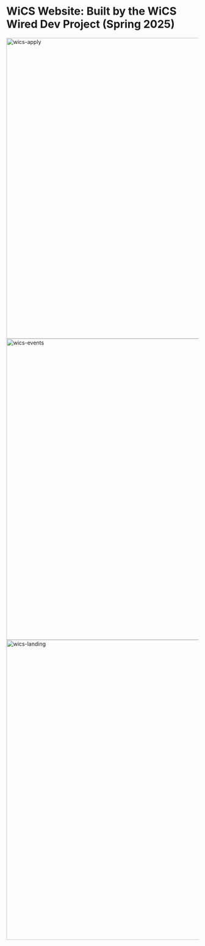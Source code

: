 # WiCS Website: Built by the WiCS Wired Dev Project (Spring 2025)

<img width="1440" height="788" alt="wics-apply" src="https://github.com/user-attachments/assets/2bede34b-16d2-4260-9621-fd9ab75cd04a" />
<img width="1440" height="789" alt="wics-events" src="https://github.com/user-attachments/assets/c720ef01-f66c-44fd-84de-a734f7aa6bba" />
<img width="1435" height="786" alt="wics-landing" src="https://github.com/user-attachments/assets/bd9b4184-2b3b-4e9a-9d1e-f909a90daf3e" />
